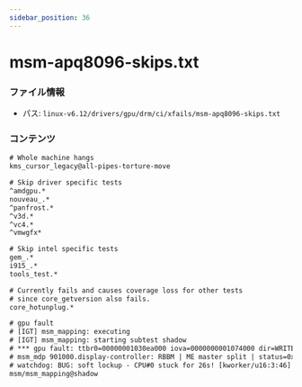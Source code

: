 ```yaml
---
sidebar_position: 36
---
```

# msm-apq8096-skips.txt

### ファイル情報

- パス: `linux-v6.12/drivers/gpu/drm/ci/xfails/msm-apq8096-skips.txt`

### コンテンツ

```txt
# Whole machine hangs
kms_cursor_legacy@all-pipes-torture-move

# Skip driver specific tests
^amdgpu.*
nouveau_.*
^panfrost.*
^v3d.*
^vc4.*
^vmwgfx*

# Skip intel specific tests
gem_.*
i915_.*
tools_test.*

# Currently fails and causes coverage loss for other tests
# since core_getversion also fails.
core_hotunplug.*

# gpu fault
# [IGT] msm_mapping: executing
# [IGT] msm_mapping: starting subtest shadow
# *** gpu fault: ttbr0=00000001030ea000 iova=0000000001074000 dir=WRITE type=PERMISSION source=1f030000 (0,0,0,0)
# msm_mdp 901000.display-controller: RBBM | ME master split | status=0x701000B0
# watchdog: BUG: soft lockup - CPU#0 stuck for 26s! [kworker/u16:3:46]
msm/msm_mapping@shadow

```

